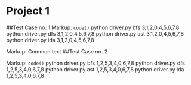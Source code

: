 # Project 1

##Test Case no. 1
Markup: `code()`
python driver.py bfs 3,1,2,0,4,5,6,7,8
python driver.py dfs 3,1,2,0,4,5,6,7,8
python driver.py ast 3,1,2,0,4,5,6,7,8
python driver.py ida 3,1,2,0,4,5,6,7,8

Markup: Common text
##Test Case no. 2

Markup: `code()`
python driver.py bfs 1,2,5,3,4,0,6,7,8
python driver.py dfs 1,2,5,3,4,0,6,7,8
python driver.py ast 1,2,5,3,4,0,6,7,8
python driver.py ida 1,2,5,3,4,0,6,7,8
